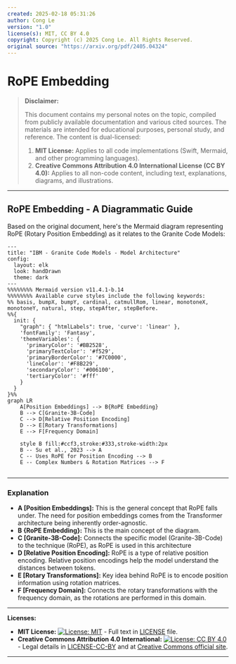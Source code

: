 ```yaml
---
created: 2025-02-18 05:31:26
author: Cong Le
version: "1.0"
license(s): MIT, CC BY 4.0
copyright: Copyright (c) 2025 Cong Le. All Rights Reserved.
original source: "https://arxiv.org/pdf/2405.04324"
---
```




# RoPE Embedding
> **Disclaimer:**
>
> This document contains my personal notes on the topic,
> compiled from publicly available documentation and various cited sources.
> The materials are intended for educational purposes, personal study, and reference.
> The content is dual-licensed:
> 1. **MIT License:** Applies to all code implementations (Swift, Mermaid, and other programming languages).
> 2. **Creative Commons Attribution 4.0 International License (CC BY 4.0):** Applies to all non-code content, including text, explanations, diagrams, and illustrations.
---


## RoPE Embedding - A Diagrammatic Guide 


Based on the original document, here's the Mermaid diagram representing RoPE (Rotary Position Embedding) as it relates to the Granite Code Models:

```mermaid
---
title: "IBM - Granite Code Models - Model Architecture"
config:
  layout: elk
  look: handDrawn
  theme: dark
---
%%%%%%%% Mermaid version v11.4.1-b.14
%%%%%%%% Available curve styles include the following keywords:
%% basis, bumpX, bumpY, cardinal, catmullRom, linear, monotoneX, monotoneY, natural, step, stepAfter, stepBefore.
%%{
  init: {
    "graph": { "htmlLabels": true, 'curve': 'linear' },
    'fontFamily': 'Fantasy',
    'themeVariables': {
      'primaryColor': '#BB2528',
      'primaryTextColor': '#f529',
      'primaryBorderColor': '#7C0000',
      'lineColor': '#F8B229',
      'secondaryColor': '#006100',
      'tertiaryColor': '#fff'
    }
  }
}%%
graph LR
    A[Position Embeddings] --> B{RoPE Embedding}
    B --> C[Granite-3B-Code]
    C --> D[Relative Position Encoding]
    D --> E[Rotary Transformations]
    E --> F[Frequency Domain]

    style B fill:#ccf3,stroke:#333,stroke-width:2px
    B -- Su et al., 2023 --> A
    C -- Uses RoPE for Position Encoding --> B
    E -- Complex Numbers & Rotation Matrices --> F
    
```

---

### Explanation

*   **A [Position Embeddings]:** This is the general concept that RoPE falls under. The need for position embeddings comes from the Transformer architecture being inherently order-agnostic.
*   **B {RoPE Embedding}:** This is the main concept of the diagram.
*   **C [Granite-3B-Code]:** Connects the specific model (Granite-3B-Code) to the technique (RoPE), as RoPE is used in this architecture
*   **D [Relative Position Encoding]:** RoPE is a type of relative position encoding. Relative position encodings help the model understand the distances between tokens.
*   **E [Rotary Transformations]:** Key idea behind RoPE is to encode position information using rotation matrices.
*   **F [Frequency Domain]:** Connects the rotary transformations with the frequency domain, as the rotations are performed in this domain.



---
**Licenses:**

- **MIT License:**  [![License: MIT](https://img.shields.io/badge/License-MIT-yellow.svg)](LICENSE) - Full text in [LICENSE](LICENSE) file.
- **Creative Commons Attribution 4.0 International:** [![License: CC BY 4.0](https://licensebuttons.net/l/by/4.0/88x31.png)](LICENSE-CC-BY) - Legal details in [LICENSE-CC-BY](LICENSE-CC-BY) and at [Creative Commons official site](http://creativecommons.org/licenses/by/4.0/).

---